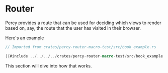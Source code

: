 # Router

Percy provides a route that can be used for deciding which views to render
based on, say, the route that the user has visited in their browser.

Here's an example

```rust
// Imported from crates/percy-router-macro-test/src/book_example.rs

{{#include ../../../../crates/percy-router-macro-test/src/book_example.rs}}
```

This section will dive into how that works.
